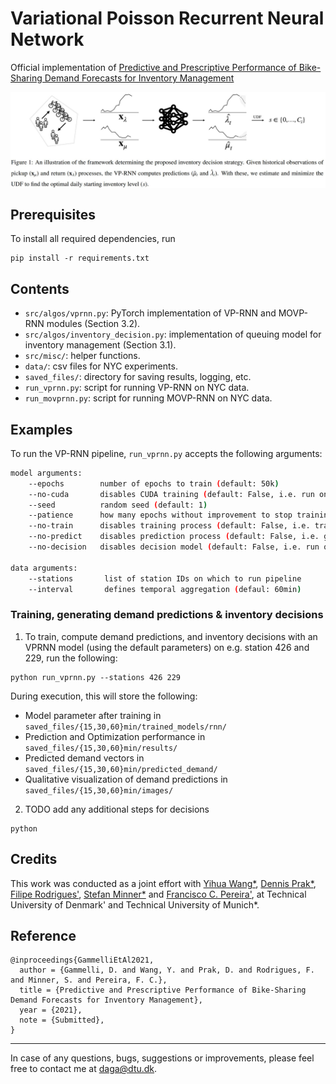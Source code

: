 # Variational Poisson Recurrent Neural Network
Official implementation of [Predictive and Prescriptive Performance of Bike-Sharing Demand Forecasts for Inventory Management](https://arxiv.org/abs/2108.00858)

<img align="center" src="images/github-img.JPG" width="900"/></td> <br/>

## Prerequisites

To install all required dependencies, run
```
pip install -r requirements.txt
```

## Contents

* `src/algos/vprnn.py`: PyTorch implementation of VP-RNN and MOVP-RNN modules (Section 3.2).
* `src/algos/inventory_decision.py`: implementation of queuing model for inventory management (Section 3.1).
* `src/misc/`: helper functions.
* `data/`: csv files for NYC experiments.
* `saved_files/`: directory for saving results, logging, etc.
* `run_vprnn.py`: script for running VP-RNN on NYC data.
* `run_movprnn.py`: script for running MOVP-RNN on NYC data.

## Examples

To run the VP-RNN pipeline, `run_vprnn.py` accepts the following arguments:
```bash
model arguments:
    --epochs        number of epochs to train (default: 50k)
    --no-cuda       disables CUDA training (default: False, i.e. run on CPU)
    --seed          random seed (default: 1)
    --patience      how many epochs without improvement to stop training
    --no-train      disables training process (default: False, i.e. train)
    --no-predict    disables prediction process (default: False, i.e. generate predictions)
    --no-decision   disables decision model (default: False, i.e. run queueing model)
    
data arguments:
    --stations       list of station IDs on which to run pipeline
    --interval       defines temporal aggregation (defaul: 60min)
```

### Training, generating demand predictions & inventory decisions

1. To train, compute demand predictions, and inventory decisions with an VPRNN model (using the default parameters) on e.g. station 426 and 229, run the following:
```
python run_vprnn.py --stations 426 229
```

During execution, this will store the following:
* Model parameter after training in `saved_files/{15,30,60}min/trained_models/rnn/`
* Prediction and Optimization performance in `saved_files/{15,30,60}min/results/`
* Predicted demand vectors in `saved_files/{15,30,60}min/predicted_demand/`
* Qualitative visualization of demand predictions in `saved_files/{15,30,60}min/images/`

2. TODO add any additional steps for decisions
```
python
```

## Credits
This work was conducted as a joint effort with [Yihua Wang*](https://www.professors.wi.tum.de/en/log/team/yihua-wang-msc/), [Dennis Prak*](https://people.utwente.nl/d.r.j.prak), [Filipe Rodrigues'](http://fprodrigues.com/), [Stefan Minner*](https://www.professors.wi.tum.de/log/team/minner/) and [Francisco C. Pereira'](http://camara.scripts.mit.edu/home/), at Technical University of Denmark' and Technical University of Munich*. 

## Reference
```
@inproceedings{GammelliEtAl2021,
  author = {Gammelli, D. and Wang, Y. and Prak, D. and Rodrigues, F. and Minner, S. and Pereira, F. C.},
  title = {Predictive and Prescriptive Performance of Bike-Sharing Demand Forecasts for Inventory Management},
  year = {2021},
  note = {Submitted},
}
```

----------
In case of any questions, bugs, suggestions or improvements, please feel free to contact me at daga@dtu.dk.

